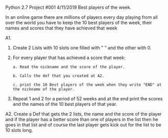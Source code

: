 Python 2.7
Project #001 4/11/2019 Best players of the week.
 
In an online game there are millions of players every day playing from all over the world
you have to keep the 10 best players of the week, their names and scores that they have achieved
that week

A1.
1. Create 2 Lists with 10 slots one filled with " " and the other with 0.

2. For every player that has achieved a score that week:

       a. Read the nickname and the score of the player.
       
       b. Calls the def that you created at A2.
       
       c. print the 10 Best players of the week when they write "END" at the nickname of the player.

3. Repeat 1 and 2 for a period of 52 weeks and at the end print the scores and the names of the 10 
best players of that year.

A2.
Create a Def that gets the 2 lists, the name and the score of the player and if the player has a better score 
than one of  players in the list then he goes in that list and of course the last player gets kick out for the list
to be 10 slots long.
